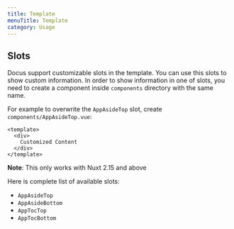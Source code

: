 ```yaml
---
title: Template
menuTitle: Template
category: Usage
---
```


## Slots

Docus support customizable slots in the template. You can use this slots to show custom information. In order to show information in one of slots, you need to create a component inside `components` directory with the same name.

For example to overwrite the `AppAsideTop` slot, create `components/AppAsideTop.vue`:

```vue [components/AppAsideTop.vue]
<template>
  <div>
    Customized Content
  </div>
</template>
```

<alert>

**Note**: This only works with Nuxt 2.15 and above

</alert>

Here is complete list of available slots:

- `AppAsideTop`
- `AppAsideBottom`
- `AppTocTop`
- `AppTocBottom`
